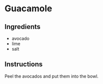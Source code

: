 # Guacamole
## Ingredients
* avocado
* lime
* salt
## Instructions
Peel the avocados and put them into the bowl.
